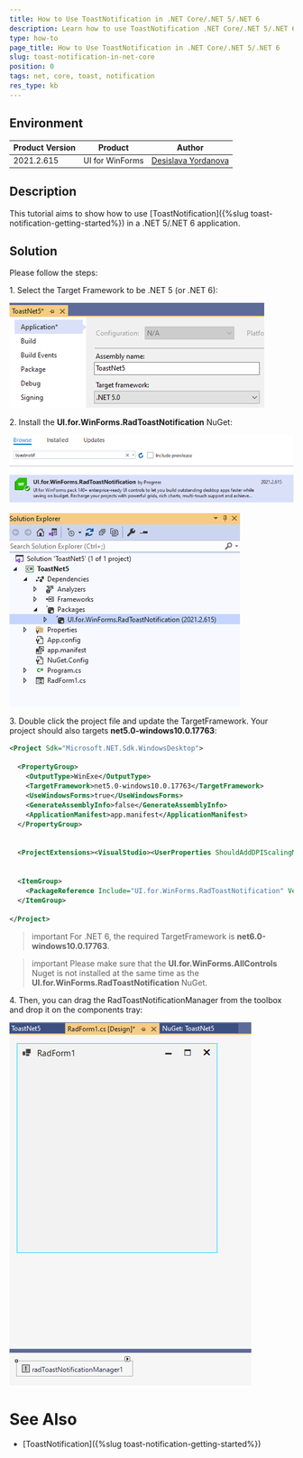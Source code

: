 ```yaml
---
title: How to Use ToastNotification in .NET Core/.NET 5/.NET 6  
description: Learn how to use ToastNotification .NET Core/.NET 5/.NET 6. 
type: how-to
page_title: How to Use ToastNotification in .NET Core/.NET 5/.NET 6 
slug: toast-notification-in-net-core
position: 0
tags: net, core, toast, notification
res_type: kb
---
```


## Environment
 
|Product Version|Product|Author|
|----|----|----|
|2021.2.615|UI for WinForms|[Desislava Yordanova](https://www.telerik.com/blogs/author/desislava-yordanova)|
 
## Description

This tutorial aims to show how to use [ToastNotification]({%slug toast-notification-getting-started%}) in a .NET 5/.NET 6 application.

## Solution

Please follow the steps:

1\. Select the Target Framework to be .NET 5 (or .NET 6):

![winforms/toast-notification-in-net-core001](images/toast-notification-in-net-core001.png) 

2\. Install the **UI.for.WinForms.RadToastNotification** NuGet:

![winforms/toast-notification-in-net-core002](images/toast-notification-in-net-core002.png)

![winforms/toast-notification-in-net-core003](images/toast-notification-in-net-core003.png)
 
3\. Double click the project file and update the TargetFramework. Your project should also targets **net5.0-windows10.0.17763**:

````xml
<Project Sdk="Microsoft.NET.Sdk.WindowsDesktop">

  <PropertyGroup>
    <OutputType>WinExe</OutputType>
    <TargetFramework>net5.0-windows10.0.17763</TargetFramework>
    <UseWindowsForms>true</UseWindowsForms>
    <GenerateAssemblyInfo>false</GenerateAssemblyInfo>
    <ApplicationManifest>app.manifest</ApplicationManifest>
  </PropertyGroup>
  

  <ProjectExtensions><VisualStudio><UserProperties ShouldAddDPIScalingManifest="True" /></VisualStudio></ProjectExtensions>
  

  <ItemGroup>
    <PackageReference Include="UI.for.WinForms.RadToastNotification" Version="2021.2.615" />
  </ItemGroup>   

</Project>

````

>important For .NET 6, the required TargetFramework is **net6.0-windows10.0.17763**.

>important Please make sure that the **UI.for.WinForms.AllControls** Nuget is not installed at the same time as the **UI.for.WinForms.RadToastNotification** NuGet.

4\. Then, you can drag the RadToastNotificationManager from the toolbox and drop it on the components tray:

![winforms/toast-notification-in-net-core004](images/toast-notification-in-net-core004.png)

# See Also

* [ToastNotification]({%slug toast-notification-getting-started%}) 

